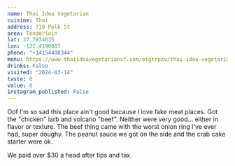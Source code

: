 ```yaml
---
name: Thai Idea Vegetarian
cuisine: Thai
address: 710 Polk St
area: Tenderloin
lat: 37.7834635
lon: -122.4190807
phone: "+14154408344"
menu: https://www.thaiideavegetariansf.com/otgtrpzv/thai-idea-vegetarian-san-francisco-94109/order-online#menu
drinks: False
visited: "2024-03-14"
taste: 0
value: 0
instagram_published: False
---
```


Oof I'm so sad this place ain't good because I love fake meat places. Got the "chicken" larb and volcano "beef". Neither were very good... either in flavor or texture. The beef thing came with the worst onion ring I've ever had, super doughy. The peanut sauce we got on the side and the crab cake starter were ok.

We paid over $30 a head after tips and tax. 
